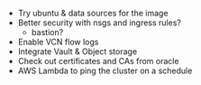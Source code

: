 * Try ubuntu & data sources for the image
* Better security with nsgs and ingress rules?
    * bastion?
* Enable VCN flow logs
* Integrate Vault & Object storage
* Check out certificates and CAs from oracle
* AWS Lambda to ping the cluster on a schedule